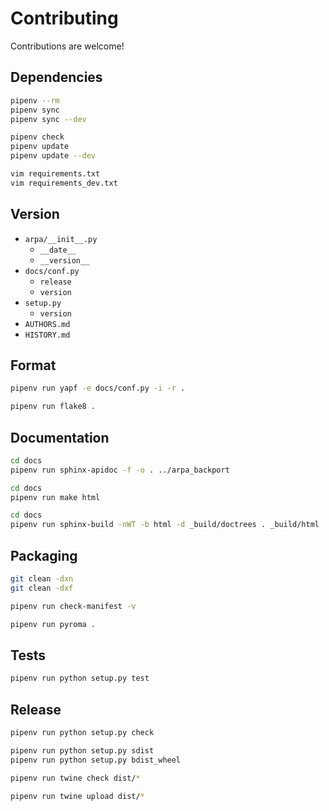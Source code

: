 Contributing
============

Contributions are welcome!

Dependencies
------------

```sh
pipenv --rm
pipenv sync
pipenv sync --dev

pipenv check
pipenv update
pipenv update --dev
```

```sh
vim requirements.txt
vim requirements_dev.txt
```

Version
-------

-   `arpa/__init__.py`
    -   `__date__`
    -   `__version__`
-   `docs/conf.py`
    -   `release`
    -   `version`
-   `setup.py`
    -   `version`
-   `AUTHORS.md`
-   `HISTORY.md`

Format
------

```sh
pipenv run yapf -e docs/conf.py -i -r .
```

```sh
pipenv run flake8 .
```

Documentation
-------------

```sh
cd docs
pipenv run sphinx-apidoc -f -o . ../arpa_backport
```

```sh
cd docs
pipenv run make html
```

```sh
cd docs
pipenv run sphinx-build -nWT -b html -d _build/doctrees . _build/html
```

Packaging
---------

```sh
git clean -dxn
git clean -dxf
```

```sh
pipenv run check-manifest -v
```

```sh
pipenv run pyroma .
```

Tests
-----

```sh
pipenv run python setup.py test
```

Release
-------

```sh
pipenv run python setup.py check

pipenv run python setup.py sdist
pipenv run python setup.py bdist_wheel

pipenv run twine check dist/*

pipenv run twine upload dist/*
```
